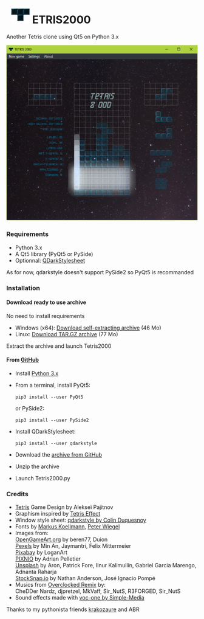 #   ![T](https://github.com/adrienmalin/Tetris2000/raw/master/icons/48.png "T") ETRIS2000

Another Tetris clone using Qt5 on Python 3.x

![Screenshot](https://github.com/adrienmalin/Tetris2000/raw/master/screenshots/Tetris2000.png "Screenshot")

### Requirements

* Python 3.x
* A Qt5 library (PyQt5 or PySide)
* Optionnal: [QDarkStylesheet](https://github.com/ColinDuquesnoy/QDarkStyleSheet)

As for now, qdarkstyle doesn't support PySide2 so PyQt5 is recommanded

### Installation

#### Download ready to use archive

No need to install requirements

* Windows (x64): [Download self-extracting archive](https://github.com/adrienmalin/Tetris2000/raw/master/dist/Tetris2000.exe) (46 Mo)
* Linux: [Download TAR.GZ archive](https://github.com/adrienmalin/Tetris2000/raw/master/dist/Tetris2000.tar.gz) (77 Mo)

Extract the archive and launch Tetris2000

#### From [GitHub](https://github.com)

* Install [Python 3.x](https://www.python.org/downloads/)

* From a terminal, install PyQt5:

      pip3 install --user PyQt5
    
    or PySide2:

      pip3 install --user PySide2
    
* Install QDarkStylesheet:

      pip3 install --user qdarkstyle

* Download the [archive from GitHub](https://github.com/adrienmalin/Tetris2000)
* Unzip the archive
* Launch Tetris2000.py

### Credits

* [Tetris](https://tetris.com) Game Design by Alekseï Pajitnov
* Graphism inspired by [Tetris Effect](https://www.tetriseffect.game)
* Window style sheet: [qdarkstyle by Colin Duquesnoy](https://github.com/ColinDuquesnoy/QDarkStyleSheet)
* Fonts by [Markus Koellmann](http://markus-designs.com), [Peter Wiegel](http://www.peter-wiegel.de)
* Images from:<br>
  [OpenGameArt.org](https://opengameart.org) by beren77, Duion<br>
  [Pexels](https://www.pexels.com) by Min An, Jaymantri, Felix Mittermeier<br>
  [Pixabay](https://pixabay.com) by LoganArt<br>
  [PIXNIO](https://pixnio.com) by Adrian Pelletier<br>
  [Unsplash](https://unsplash.com) by Aron, Patrick Fore, Ilnur Kalimullin, Gabriel Garcia Marengo, Adnanta Raharja<br>
  [StockSnap.io](https://stocksnap.io) by Nathan Anderson, José Ignacio Pompé
* Musics from [Overclocked Remix](https://ocremix.org/game/510/tetris-gb) by:<br>
  CheDDer Nardz, djpretzel, MkVaff, Sir_NutS, R3FORGED, Sir_NutS
* Sound effects made with [voc-one by Simple-Media](http://www.simple-media.co.uk/vsti.htm)

Thanks to my pythonista friends [krakozaure](https://github.com/krakozaure) and ABR
